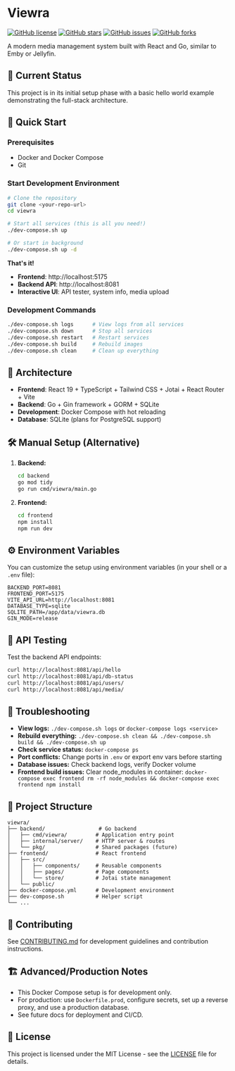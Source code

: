 # Viewra

[![GitHub license](https://img.shields.io/github/license/mantonx/viewra)](https://github.com/mantonx/viewra/blob/main/LICENSE)
[![GitHub stars](https://img.shields.io/github/stars/mantonx/viewra)](https://github.com/mantonx/viewra/stargazers)
[![GitHub issues](https://img.shields.io/github/issues/mantonx/viewra)](https://github.com/mantonx/viewra/issues)
[![GitHub forks](https://img.shields.io/github/forks/mantonx/viewra)](https://github.com/mantonx/viewra/network)

A modern media management system built with React and Go, similar to Emby or Jellyfin.

## 🚧 Current Status

This project is in its initial setup phase with a basic hello world example demonstrating the full-stack architecture.

## 🚀 Quick Start

### Prerequisites
- Docker and Docker Compose
- Git

### Start Development Environment
```bash
# Clone the repository
git clone <your-repo-url>
cd viewra

# Start all services (this is all you need!)
./dev-compose.sh up

# Or start in background
./dev-compose.sh up -d
```

**That's it!**
- **Frontend**: http://localhost:5175
- **Backend API**: http://localhost:8081
- **Interactive UI**: API tester, system info, media upload

### Development Commands
```bash
./dev-compose.sh logs      # View logs from all services
./dev-compose.sh down      # Stop all services
./dev-compose.sh restart   # Restart services
./dev-compose.sh build     # Rebuild images
./dev-compose.sh clean     # Clean up everything
```

## 🧩 Architecture
- **Frontend**: React 19 + TypeScript + Tailwind CSS + Jotai + React Router + Vite
- **Backend**: Go + Gin framework + GORM + SQLite
- **Development**: Docker Compose with hot reloading
- **Database**: SQLite (plans for PostgreSQL support)

## 🛠️ Manual Setup (Alternative)

1. **Backend:**
   ```bash
   cd backend
   go mod tidy
   go run cmd/viewra/main.go
   ```
2. **Frontend:**
   ```bash
   cd frontend
   npm install
   npm run dev
   ```

## ⚙️ Environment Variables
You can customize the setup using environment variables (in your shell or a `.env` file):
```env
BACKEND_PORT=8081
FRONTEND_PORT=5175
VITE_API_URL=http://localhost:8081
DATABASE_TYPE=sqlite
SQLITE_PATH=/app/data/viewra.db
GIN_MODE=release
```

## 🧪 API Testing
Test the backend API endpoints:
```bash
curl http://localhost:8081/api/hello
curl http://localhost:8081/api/db-status
curl http://localhost:8081/api/users/
curl http://localhost:8081/api/media/
```

## 🐞 Troubleshooting
- **View logs:** `./dev-compose.sh logs` or `docker-compose logs <service>`
- **Rebuild everything:** `./dev-compose.sh clean && ./dev-compose.sh build && ./dev-compose.sh up`
- **Check service status:** `docker-compose ps`
- **Port conflicts:** Change ports in `.env` or export env vars before starting
- **Database issues:** Check backend logs, verify Docker volume
- **Frontend build issues:** Clear node_modules in container: `docker-compose exec frontend rm -rf node_modules && docker-compose exec frontend npm install`

## 📁 Project Structure
```
viewra/
├── backend/                 # Go backend
│   ├── cmd/viewra/         # Application entry point
│   ├── internal/server/    # HTTP server & routes
│   └── pkg/                # Shared packages (future)
├── frontend/               # React frontend
│   ├── src/
│   │   ├── components/     # Reusable components
│   │   ├── pages/          # Page components
│   │   └── store/          # Jotai state management
│   └── public/
├── docker-compose.yml      # Development environment
├── dev-compose.sh          # Helper script
└── ...
```

## 👥 Contributing
See [CONTRIBUTING.md](./CONTRIBUTING.md) for development guidelines and contribution instructions.

## 🏗️ Advanced/Production Notes
- This Docker Compose setup is for development only.
- For production: use `Dockerfile.prod`, configure secrets, set up a reverse proxy, and use a production database.
- See future docs for deployment and CI/CD.

## 📜 License
This project is licensed under the MIT License - see the [LICENSE](LICENSE) file for details.
